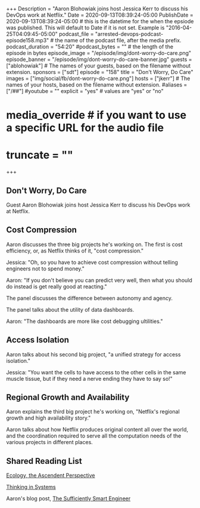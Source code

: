 +++
Description = "Aaron Blohowiak joins host Jessica Kerr to discuss his DevOps work at Netflix."
Date = 2020-09-13T08:39:24-05:00
PublishDate = 2020-09-13T08:39:24-05:00 # this is the datetime for the when the epsiode was published. This will default to Date if it is not set. Example is "2016-04-25T04:09:45-05:00"
podcast_file = "arrested-devops-podcast-episode158.mp3" # the name of the podcast file, after the media prefix.
podcast_duration = "54:20"
#podcast_bytes = "" # the length of the episode in bytes
episode_image = "/episode/img/dont-worry-do-care.png"
episode_banner = "/episode/img/dont-worry-do-care-banner.jpg"
guests = ["ablohowiak"] # The names of your guests, based on the filename without extension.
sponsors = ["sdt"]
episode = "158"
title = "Don't Worry, Do Care"
images = ["img/social/fb/dont-worry-do-care.png"]
hosts = ["jkerr"] # The names of your hosts, based on the filename without extension.
#aliases = ["/##"]
#youtube = ""
explicit = "yes" # values are "yes" or "no"
# media_override # if you want to use a specific URL for the audio file
# truncate = ""
+++

## Don't Worry, Do Care

Guest Aaron Blohowiak joins host Jessica Kerr to discuss his DevOps work at Netflix.

## Cost Compression

Aaron discusses the three big projects he's working on. The first is cost efficiency, or, as Netflix thinks of it, "cost compression."

Jessica: "Oh, so you have to achieve cost compression without telling engineers not to spend money."

Aaron: "If you don't believe you can predict very well, then what you should do instead is get really good at reacting."

The panel discusses the difference between autonomy and agency.

The panel talks about the utility of data dashboards.

Aaron: "The dashboards are more like cost debugging ultilities."

## Access Isolation

Aaron talks about his second big project, "a unified strategy for access isolation."

Jessica: "You want the cells to have access to the other cells in the same muscle tissue, but if they need a nerve ending they have to say so!"

## Regional Growth and Availability

Aaron explains the third big project he's working on, "Netflix's regional growth and high availability story."

Aaron talks about how Netflix produces original content all over the world, and the coordination required to serve all the computation needs of the various projects in different places.

## Shared Reading List

[Ecology, the Ascendent Perspective](https://www.amazon.com/Ecology-Ascendent-Perspective-Complexity-Ecological/dp/0231108281)

[Thinking in Systems](https://wtf.tw/ref/meadows.pdf)

Aaron's blog post, [The Sufficiently Smart Engineer](https://www.linkedin.com/pulse/myth-sufficiently-smart-engineer-aaron-blohowiak/
)
